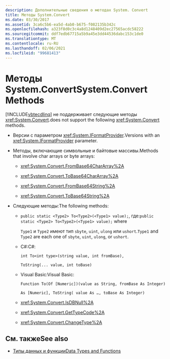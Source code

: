 ```yaml
---
description: Дополнительные сведения о методах System. Convert
title: Методы System.Convert
ms.date: 03/30/2017
ms.assetid: 3ca6c5b6-ea5d-4ab0-b675-f082135b342c
ms.openlocfilehash: a323f8d0c3c4a8d1248409d2ec27565acdc58222
ms.sourcegitcommit: ddf7edb67715a5b9a45e3dd44536dabc153c1de0
ms.translationtype: MT
ms.contentlocale: ru-RU
ms.lasthandoff: 02/06/2021
ms.locfileid: "99681413"
---
```

# <a name="systemconvert-methods"></a><span data-ttu-id="3e896-103">Методы System.Convert</span><span class="sxs-lookup"><span data-stu-id="3e896-103">System.Convert Methods</span></span>

[!INCLUDE[vbtecdlinq](../../../../../../includes/vbtecdlinq-md.md)] <span data-ttu-id="3e896-104">не поддерживает следующие методы <xref:System.Convert>.</span><span class="sxs-lookup"><span data-stu-id="3e896-104">does not support the following <xref:System.Convert> methods.</span></span>

- <span data-ttu-id="3e896-105">Версии с параметром <xref:System.IFormatProvider>.</span><span class="sxs-lookup"><span data-stu-id="3e896-105">Versions with an <xref:System.IFormatProvider> parameter.</span></span>

- <span data-ttu-id="3e896-106">Методы, включающие символьные и байтовые массивы.</span><span class="sxs-lookup"><span data-stu-id="3e896-106">Methods that involve char arrays or byte arrays:</span></span>

  - <xref:System.Convert.FromBase64CharArray%2A>

  - <xref:System.Convert.ToBase64CharArray%2A>

  - <xref:System.Convert.FromBase64String%2A>

  - <xref:System.Convert.ToBase64String%2A>

- <span data-ttu-id="3e896-107">Следующие методы:</span><span class="sxs-lookup"><span data-stu-id="3e896-107">The following methods:</span></span>

  - <span data-ttu-id="3e896-108">`public static <Type2> To<Type2>(<Type1> value);`, где:</span><span class="sxs-lookup"><span data-stu-id="3e896-108">`public static <Type2> To<Type2>(<Type1> value);` where</span></span>

    <span data-ttu-id="3e896-109">`Type1` и `Type2` имеют тип `sbyte`, `uint`, `ulong` или `ushort`.</span><span class="sxs-lookup"><span data-stu-id="3e896-109">`Type1` and `Type2` are each one of `sbyte`, `uint`, `ulong`, or `ushort`.</span></span>

  - <span data-ttu-id="3e896-110">C#:</span><span class="sxs-lookup"><span data-stu-id="3e896-110">C#:</span></span>

    `int To<int type>(string value, int fromBase),`

    `ToString(... value, int toBase)`

  - <span data-ttu-id="3e896-111">Visual Basic:</span><span class="sxs-lookup"><span data-stu-id="3e896-111">Visual Basic:</span></span>

    `Function To(Of [Numeric])(value as String, fromBase As Integer)`

    `As [Numeric], ToString( value As …, toBase As Integer)`

  - <xref:System.Convert.IsDBNull%2A>

  - <xref:System.Convert.GetTypeCode%2A>

  - <xref:System.Convert.ChangeType%2A>

## <a name="see-also"></a><span data-ttu-id="3e896-112">См. также</span><span class="sxs-lookup"><span data-stu-id="3e896-112">See also</span></span>

- [<span data-ttu-id="3e896-113">Типы данных и функции</span><span class="sxs-lookup"><span data-stu-id="3e896-113">Data Types and Functions</span></span>](data-types-and-functions.md)
